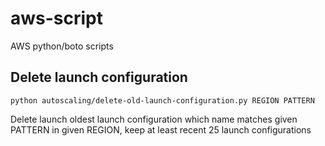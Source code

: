 # aws-script
AWS  python/boto scripts

## Delete launch configuration

    python autoscaling/delete-old-launch-configuration.py REGION PATTERN

Delete launch oldest launch configuration which name matches given
PATTERN in given REGION, keep at least recent 25 launch configurations

